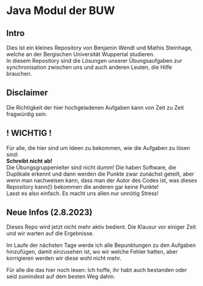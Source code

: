 # Java Modul der BUW
## Intro
Dies ist ein kleines Repository von Benjamin Wendt und Mathis Steinhage,
welche an der Bergischen Universität Wuppertal studieren. <br>
In diesem Repository sind die Lösungen unserer Übungsaufgaben zur synchronisation zwischen uns und auch anderen Leuten, die Hilfe brauchen.

## Disclaimer
Die Richtigkeit der hier hochgeladenen Aufgaben kann von Zeit zu Zeit fragwürdig sein.

## ! WICHTIG !
Für alle, die hier sind um Ideen zu bekommen, wie die Aufgaben zu lösen sind: <br>
**Schreibt nicht ab!** <br>
Die Übungsgruppenleiter sind nicht dumm! Die haben Software, die Duplikate erkennt und dann werden die Punkte zwar zunächst geteilt, aber wenn man nachweisen kann, dass man der Autor des Codes ist, was dieses Repository kann(!) bekommen die anderen gar keine Punkte! <br>
Lasst es also einfach. Es macht uns allen nur unnötig Stress!

## Neue Infos (2.8.2023)
Dieses Repo wird jetzt nicht mehr aktiv bedient. Die Klausur vor einiger Zeit und wir warten auf die Ergebnisse.

Im Laufe der nächsten Tage werde ich alle Bepunktungen zu den Aufgaben hinzufügen, damit einzusehen ist, wo wir welche Fehler hatten, aber korrigieren werden wir diese wohl nicht mehr.

Für alle die das hier noch lesen: Ich hoffe, ihr habt auch bestanden oder seid zumindest auf dem besten Weg dahin.